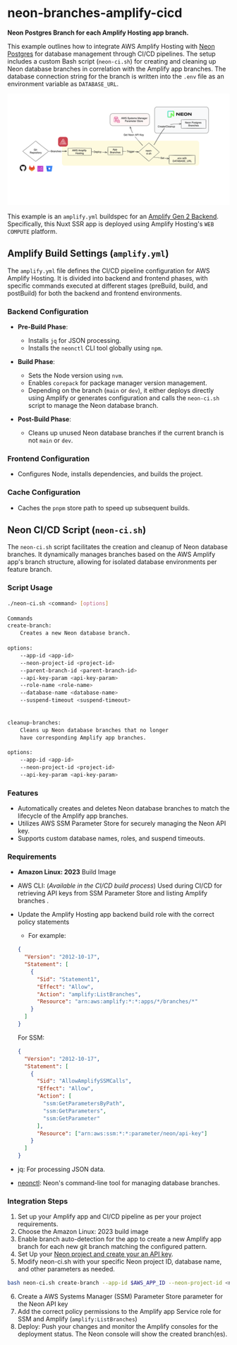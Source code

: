 # neon-branches-amplify-cicd

**Neon Postgres Branch for each Amplify Hosting app branch.**

This example outlines how to integrate AWS Amplify Hosting with [Neon Postgres](https://neon.tech/github) for database management through CI/CD pipelines. The setup includes a custom Bash script (`neon-ci.sh`) for creating and cleaning up Neon database branches in correlation with the Amplify app branches. The database connection string for the branch is written into the `.env` file as an environment variable as `DATABASE_URL`.

![](cicd-diagram.png)

This example is an `amplify.yml` buildspec for an [Amplify Gen 2 Backend](https://docs.amplify.aws/gen2/build-a-backend/auth/set-up-auth/). Specifically, this Nuxt SSR app is deployed using Amplify Hosting's `WEB COMPUTE` platform.

## Amplify Build Settings (`amplify.yml`)

The `amplify.yml` file defines the CI/CD pipeline configuration for AWS Amplify Hosting. It is divided into backend and frontend phases, with specific commands executed at different stages (preBuild, build, and postBuild) for both the backend and frontend environments.

### Backend Configuration

- **Pre-Build Phase**:

  - Installs `jq` for JSON processing.
  - Installs the `neonctl` CLI tool globally using `npm`.

- **Build Phase**:

  - Sets the Node version using `nvm`.
  - Enables `corepack` for package manager version management.
  - Depending on the branch (`main` or `dev`), it either deploys directly using Amplify or generates configuration and calls the `neon-ci.sh` script to manage the Neon database branch.

- **Post-Build Phase**:
  - Cleans up unused Neon database branches if the current branch is not `main` or `dev`.

### Frontend Configuration

- Configures Node, installs dependencies, and builds the project.

### Cache Configuration

- Caches the `pnpm` store path to speed up subsequent builds.

## Neon CI/CD Script (`neon-ci.sh`)

The `neon-ci.sh` script facilitates the creation and cleanup of Neon database branches. It dynamically manages branches based on the AWS Amplify app's branch structure, allowing for isolated database environments per feature branch.

### Script Usage

```bash
./neon-ci.sh <command> [options]

Commands
create-branch:
    Creates a new Neon database branch.

options:
    --app-id <app-id>
    --neon-project-id <project-id>
    --parent-branch-id <parent-branch-id>
    --api-key-param <api-key-param>
    --role-name <role-name>
    --database-name <database-name>
    --suspend-timeout <suspend-timeout>


cleanup-branches:
    Cleans up Neon database branches that no longer
    have corresponding Amplify app branches.

options:
    --app-id <app-id>
    --neon-project-id <project-id>
    --api-key-param <api-key-param>
```

### Features

- Automatically creates and deletes Neon database branches to match the lifecycle of the Amplify app branches.
- Utilizes AWS SSM Parameter Store for securely managing the Neon API key.
- Supports custom database names, roles, and suspend timeouts.

### Requirements

- **Amazon Linux: 2023** Build Image
- AWS CLI: (_Available in the CI/CD build process_) Used during CI/CD for retrieving API keys from SSM Parameter Store and listing Amplify branches .
- Update the Amplify Hosting app backend build role with the correct policy statements

  - For example:

  ```json
  {
    "Version": "2012-10-17",
    "Statement": [
      {
        "Sid": "Statement1",
        "Effect": "Allow",
        "Action": "amplify:ListBranches",
        "Resource": "arn:aws:amplify:*:*:apps/*/branches/*"
      }
    ]
  }
  ```

  For SSM:

  ```json
  {
    "Version": "2012-10-17",
    "Statement": [
      {
        "Sid": "AllowAmplifySSMCalls",
        "Effect": "Allow",
        "Action": [
          "ssm:GetParametersByPath",
          "ssm:GetParameters",
          "ssm:GetParameter"
        ],
        "Resource": ["arn:aws:ssm:*:*:parameter/neon/api-key"]
      }
    ]
  }
  ```

- jq: For processing JSON data.
- [neonctl](https://neon.tech/docs/reference/neon-cli): Neon's command-line tool for managing database branches.

### Integration Steps

1. Set up your Amplify app and CI/CD pipeline as per your project requirements.
2. Choose the Amazon Linux: 2023 build image
3. Enable branch auto-detection for the app to create a new Amplify app branch for each new git branch matching the configured pattern.
4. Set Up your [Neon project and create your an API key](https://neon.tech/github).
5. Modify neon-ci.sh with your specific Neon project ID, database name, and other parameters as needed.

```bash
bash neon-ci.sh create-branch --app-id $AWS_APP_ID --neon-project-id <neon-project-id> --branch-name $AWS_BRANCH --parent-branch main --api-key-param "<ssm-param>" --role-name <neon-role> --database-name <neon-db-name> --suspend-timeout 0
```

6. Create a AWS Systems Manager (SSM) Parameter Store parameter for the Neon API key
7. Add the correct policy permissions to the Amplify app Service role for SSM and Amplify (`amplify:ListBranches`)
8. Deploy: Push your changes and monitor the Amplify consoles for the deployment status. The Neon console will show the created branch(es).
